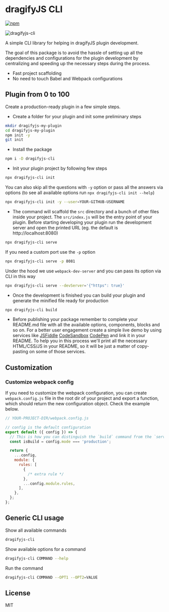 # dragifyJS CLI

[![npm](https://img.shields.io/npm/v/dragifyjs-cli.svg)](https://www.npmjs.com/package/dragifyjs-cli)

![dragifyjs-cli](https://res.cloudinary.com/dhumqtbfb/image/upload/v1737644597/dragify_kdomgh.webp)

A simple CLI library for helping in dragifyJS plugin development.

The goal of this package is to avoid the hassle of setting up all the dependencies and configurations for the plugin development by centralizing and speeding up the necessary steps during the process.

- Fast project scaffolding
- No need to touch Babel and Webpack configurations

## Plugin from 0 to 100

Create a production-ready plugin in a few simple steps.

- Create a folder for your plugin and init some preliminary steps

```sh
mkdir dragifyjs-my-plugin
cd dragifyjs-my-plugin
npm init -y
git init
```

- Install the package

```sh
npm i -D dragifyjs-cli
```

- Init your plugin project by following few steps

```sh
npx dragifyjs-cli init
```

You can also skip all the questions with `-y` option or pass all the answers via options (to see all available options run `npx dragifyjs-cli init --help`)

```sh
npx dragifyjs-cli init -y --user=YOUR-GITHUB-USERNAME
```

- The command will scaffold the `src` directory and a bunch of other files inside your project. The `src/index.js` will be the entry point of your plugin. Before starting developing your plugin run the development server and open the printed URL (eg. the default is http://localhost:8080)

```sh
npx dragifyjs-cli serve
```

If you need a custom port use the `-p` option

```sh
npx dragifyjs-cli serve -p 8081
```

Under the hood we use `webpack-dev-server` and you can pass its option via CLI in this way

```sh
npx dragifyjs-cli serve --devServer='{"https": true}'
```

- Once the development is finished you can build your plugin and generate the minified file ready for production

```sh
npx dragifyjs-cli build
```

- Before publishing your package remember to complete your README.md file with all the available options, components, blocks and so on.
  For a better user engagement create a simple live demo by using services like [JSFiddle](https://jsfiddle.net) [CodeSandbox](https://codesandbox.io) [CodePen](https://codepen.io) and link it in your README. To help you in this process we'll print all the necessary HTML/CSS/JS in your README, so it will be just a matter of copy-pasting on some of those services.

## Customization

### Customize webpack config

If you need to customize the webpack configuration, you can create `webpack.config.js` file in the root dir of your project and export a function, which should return the new configuration object. Check the example below.

```js
// YOUR-PROJECT-DIR/webpack.config.js

// config is the default configuration
export default ({ config }) => {
  // This is how you can distinguish the `build` command from the `serve`
  const isBuild = config.mode === 'production';

  return {
    ...config,
    module: {
      rules: [
        {
          /* extra rule */
        },
        ...config.module.rules,
      ],
    },
  };
};
```

## Generic CLI usage

Show all available commands

```sh
dragifyjs-cli
```

Show available options for a command

```sh
dragifyjs-cli COMMAND --help
```

Run the command

```sh
dragifyjs-cli COMMAND --OPT1 --OPT2=VALUE
```

## License

MIT

